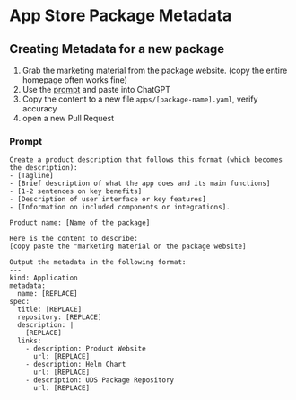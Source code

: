 # App Store Package Metadata

## Creating Metadata for a new package

1. Grab the marketing material from the package website. (copy the entire homepage often works fine)
2. Use the [prompt](#prompt) and paste into ChatGPT
3. Copy the content to a new file `apps/[package-name].yaml`, verify accuracy
4. open a new Pull Request

### Prompt
```
Create a product description that follows this format (which becomes the description):
- [Tagline]
- [Brief description of what the app does and its main functions]
- [1-2 sentences on key benefits]
- [Description of user interface or key features]
- [Information on included components or integrations].

Product name: [Name of the package]

Here is the content to describe:
[copy paste the "marketing material on the package website]

Output the metadata in the following format:
---
kind: Application
metadata:
  name: [REPLACE]
spec:
  title: [REPLACE]
  repository: [REPLACE]
  description: |
    [REPLACE]
  links:
    - description: Product Website
      url: [REPLACE]
    - description: Helm Chart
      url: [REPLACE]
    - description: UDS Package Repository
      url: [REPLACE]
```
